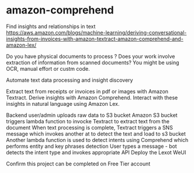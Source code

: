 # amazon-comprehend
Find insights and relationships in text 
https://aws.amazon.com/blogs/machine-learning/deriving-conversational-insights-from-invoices-with-amazon-textract-amazon-comprehend-and-amazon-lex/

Do you have physical documents to process ?
Does your work involve extraction of information from scanned documents?
You might be using OCR, manual effort or custm code.

Automate text data processing and insight discovery 


Extract text from receipts or invoices in pdf or images with Amazon Textract.
Derive insights with Amazon Comprehend.
Interact with these insights in natural language using Amazon Lex.

Backend user/admin uploads raw data to S3 bucket 
Amazon S3 bucket triggers lambda function to invocke Textract to extract text from the document 
When text processing is complete, Textract triggers a SNS message which invokes another at to detect the text and load to s3 bucket
Another lambda function is used to detect intents using Comprehend which performs entity and key phrases detection 
User types a message - bot detects the intent type and invokes appropriate API 
Deploy the Lexot WeUI 




Confirm this project can be completed on Free Tier account 


